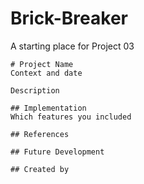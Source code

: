 # Brick-Breaker

A starting place for Project 03


```
# Project Name
Context and date

Description

## Implementation
Which features you included

## References

## Future Development

## Created by
```